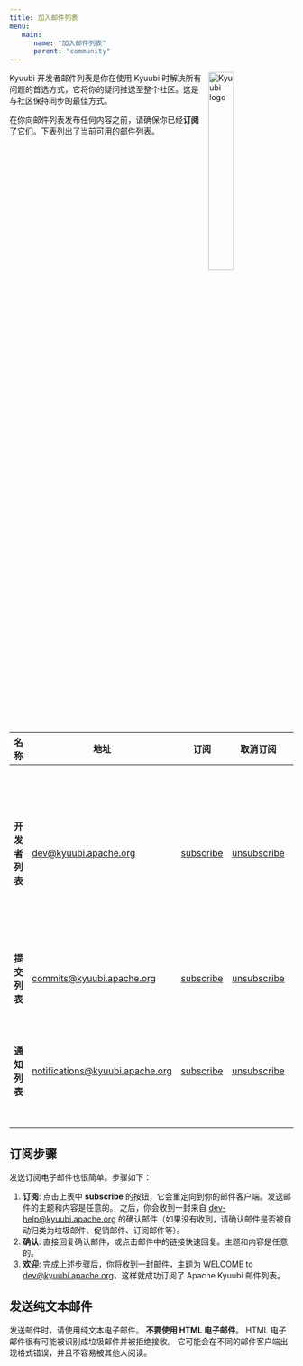 ```yaml
---
title: 加入邮件列表
menu:
   main:
      name: "加入邮件列表"
      parent: "community"
---
```

<!---
  Licensed under the Apache License, Version 2.0 (the "License");
  you may not use this file except in compliance with the License.
  You may obtain a copy of the License at

   http://www.apache.org/licenses/LICENSE-2.0

  Unless required by applicable law or agreed to in writing, software
  distributed under the License is distributed on an "AS IS" BASIS,
  WITHOUT WARRANTIES OR CONDITIONS OF ANY KIND, either express or implied.
  See the License for the specific language governing permissions and
  limitations under the License. See accompanying LICENSE file.
-->

<img src="https://svn.apache.org/repos/asf/comdev/project-logos/originals/kyuubi-1.svg" alt="Kyuubi logo" width="30%" align="right" />

Kyuubi 开发者邮件列表是你在使用 Kyuubi 时解决所有问题的首选方式，它将你的疑问推送至整个社区。这是与社区保持同步的最佳方式。

在你向邮件列表发布任何内容之前，请确保你已经**订阅**了它们。下表列出了当前可用的邮件列表。

| 名称        | 地址                              | 订阅                                                            | 取消订阅                                                              | Archive                                                                       | 用途                                                                        |
|-----------|---------------------------------|---------------------------------------------------------------|-------------------------------------------------------------------|-------------------------------------------------------------------------------|---------------------------------------------------------------------------|
| **开发者列表** | dev@kyuubi.apache.org           | [subscribe](mailto:dev-subscribe@kyuubi.apache.org)           | [unsubscribe](mailto:dev-unsubscribe@kyuubi.apache.org)           | [archive](https://lists.apache.org/list.html?dev@kyuubi.apache.org)           | <ul><li>使用此列表解决你的 Kyuubi 问题</li><li>由 Kyuubi 贡献者用来讨论 Kyuubi 的开发</li></ul> |
| **提交列表**  | commits@kyuubi.apache.org       | [subscribe](mailto:commits-subscribe@kyuubi.apache.org)       | [unsubscribe](mailto:commits-unsubscribe@kyuubi.apache.org)       | [archive](https://lists.apache.org/list.html?commits@kyuubi.apache.org)       | <ul><li>Kyuubi 代码库变更通知</li></ul>                                          |
| **通知列表**  | notifications@kyuubi.apache.org | [subscribe](mailto:notifications-subscribe@kyuubi.apache.org) | [unsubscribe](mailto:notifications-unsubscribe@kyuubi.apache.org) | [archive](https://lists.apache.org/list.html?notifications@kyuubi.apache.org) | <ul><li>同步讨论发生在 Github 上的问题和 PR </li></ul>                                |

## 订阅步骤

发送订阅电子邮件也很简单。步骤如下：

1. **订阅**: 点击上表中 **subscribe** 的按钮，它会重定向到你的邮件客户端。发送邮件的主题和内容是任意的。
   之后，你会收到一封来自 dev-help@kyuubi.apache.org 的确认邮件（如果没有收到，请确认邮件是否被自动归类为垃圾邮件、促销邮件、订阅邮件等）。
2. **确认**: 直接回复确认邮件，或点击邮件中的链接快速回复。主题和内容是任意的。
3. **欢迎**: 完成上述步骤后，你将收到一封邮件，主题为 WELCOME to dev@kyuubi.apache.org，这样就成功订阅了 Apache Kyuubi 邮件列表。

## 发送纯文本邮件

发送邮件时，请使用纯文本电子邮件。
**不要使用 HTML 电子邮件**。
HTML 电子邮件很有可能被识别成垃圾邮件并被拒绝接收。
它可能会在不同的邮件客户端出现格式错误，并且不容易被其他人阅读。

